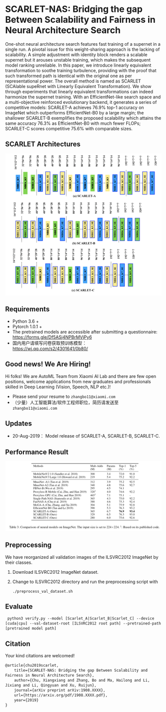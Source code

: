 # SCARLET-NAS: Bridging the gap Between Scalability and Fairness in Neural Architecture Search

One-shot neural architecture search features fast training of a supernet in a single run. A pivotal issue for this weight-sharing approach is the lacking of scalability. A simple adjustment with identity block renders a scalable supernet but it arouses unstable training, which makes the subsequent model ranking unreliable. In this paper, we introduce linearly equivalent transformation to soothe training turbulence, providing with the proof that such transformed path is identical with the original one as per representational power. The overall method is named as SCARLET (SCAlable supeRnet with Linearly Equivalent Transformation). We show through experiments that linearly equivalent transformations can indeed harmonize the supernet training. With an EfficientNet-like search space and a multi-objective reinforced evolutionary backend, it generates a series of competitive models: SCARLET-A achieves 76.9% top-1 accuracy on ImageNet which outperforms EfficientNet-B0 by a large margin; the shallower SCARLET-B exemplifies the proposed scalability which attains the same accuracy 76.3% as EfficientNet-B0 with much fewer FLOPs; SCARLET-C scores competitive 75.6% with comparable sizes.

## SCARLET Architectures
![](images/scarlet-architectures.png)

## Requirements
* Python 3.6 +
* Pytorch 1.0.1 +
* The pretrained models are accessible after submitting a questionnaire: https://forms.gle/Df5ASj4NPBrMVjPy6
* 国内用户请填写问卷获取预训练模型： https://wj.qq.com/s2/4301641/0b80/

## Good news! We Are Hiring!

 Hi folks! We are AutoML Team from Xiaomi AI Lab and there are few open positions, welcome applications from new graduates and professionals skilled in Deep Learning (Vision, Speech, NLP etc.)!

* Please send your resume to `zhangbo11@xiaomi.com`
* （少量）人工智能算法/软件工程师职位，简历请发送至 `zhangbo11@xiaomi.com`

## Updates

* 20-Aug-2019： Model release of SCARLET-A, SCARLET-B, SCARLET-C.

## Performance Result
![](images/benchmark.png)

## Preprocessing
We have reorganized all validation images of the ILSVRC2012 ImageNet by their classes.

1. Download ILSVRC2012 ImageNet dataset.

2. Change to ILSVRC2012 directory and run the preprocessing script with
    ```
    ./preprocess_val_dataset.sh
    ```

## Evaluate

     python3 verify.py --model [Scarlet_A|Scarlet_B|Scarlet_C] --device [cuda|cpu] --val-dataset-root [ILSVRC2012 root path] --pretrained-path [pretrained model path]

## Citation

Your kind citations are welcomed!


    @article{chu2019scarlet,
        title={SCARLET-NAS: Bridging the gap Between Scalability and Fairness in Neural Architecture Search},
        author={Chu, Xiangxiang and Zhang, Bo and Ma, Hailong and Li, Jixiang and Li, Qingyuan and Xu, Ruijun},
        journal={arXiv preprint arXiv:1908.XXXX},
        url={https://arxiv.org/pdf/1908.XXXX.pdf},
        year={2019}
    }